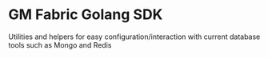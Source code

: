 # GM Fabric Golang SDK
Utilities and helpers for easy configuration/interaction with current database tools such as Mongo and Redis
